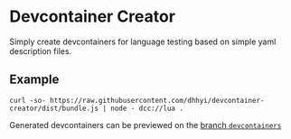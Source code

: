 # Devcontainer Creator

Simply create devcontainers for language testing based on simple yaml description files.

## Example

```
curl -so- https://raw.githubusercontent.com/dhhyi/devcontainer-creator/dist/bundle.js | node - dcc://lua .
```

Generated devcontainers can be previewed on the [branch `devcontainers`](https://github.com/dhhyi/devcontainer-creator/tree/devcontainers)
